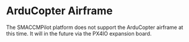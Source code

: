 # ArduCopter Airframe

The SMACCMPilot platform does not support the ArduCopter airframe at this
time. It will in the future via the PX4IO expansion board.

